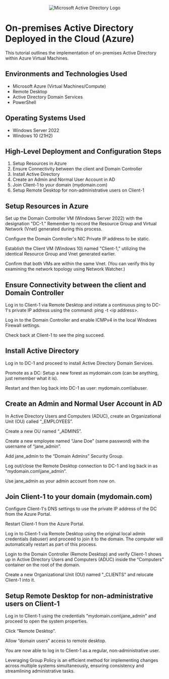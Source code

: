 <!DOCTYPE html>
<html>
<head>
 
</head>
<body>

<p align="center">
  <img src="https://i.imgur.com/pU5A58S.png" alt="Microsoft Active Directory Logo"/>
</p>

<h1>On-premises Active Directory Deployed in the Cloud (Azure)</h1>
<p>This tutorial outlines the implementation of on-premises Active Directory within Azure Virtual Machines.</p>

<h2>Environments and Technologies Used</h2>
<ul>
  <li>Microsoft Azure (Virtual Machines/Compute)</li>
  <li>Remote Desktop</li>
  <li>Active Directory Domain Services</li>
  <li>PowerShell</li>
</ul>

<h2>Operating Systems Used</h2>
<ul>
  <li>Windows Server 2022</li>
  <li>Windows 10 (21H2)</li>
</ul>

<h2>High-Level Deployment and Configuration Steps</h2>
<ol>
  <li>Setup Resources in Azure</li>
  <li>Ensure Connectivity between the client and Domain Controller</li>
  <li>Install Active Directory</li>
  <li>Create an Admin and Normal User Account in AD</li>
  <li>Join Client-1 to your domain (mydomain.com)</li>
  <li>Setup Remote Desktop for non-administrative users on Client-1</li>
</ol>

<h2>Setup Resources in Azure</h2>
<p>Set up the Domain Controller VM (Windows Server 2022) with the designation "DC-1." Remember to record the Resource Group and Virtual Network (Vnet) generated during this process.</p>
<p>Configure the Domain Controller's NIC Private IP address to be static.</p>
<p>Establish the Client VM (Windows 10) named "Client-1," utilizing the identical Resource Group and Vnet generated earlier.</p>
<p>Confirm that both VMs are within the same Vnet. (You can verify this by examining the network topology using Network Watcher.)</p>

<h2>Ensure Connectivity between the client and Domain Controller</h2>
<p>Log in to Client-1 via Remote Desktop and initiate a continuous ping to DC-1's private IP address using the command: ping -t &lt;ip address&gt;.</p>
<p>Log in to the Domain Controller and enable ICMPv4 in the local Windows Firewall settings.</p>
<p>Check back at Client-1 to see the ping succeed.</p>

<h2>Install Active Directory</h2>
<p>Log in to DC-1 and proceed to install Active Directory Domain Services.</p>
<p>Promote as a DC: Setup a new forest as mydomain.com (can be anything, just remember what it is).</p>
<p>Restart and then log back into DC-1 as user: mydomain.com\labuser.</p>

<h2>Create an Admin and Normal User Account in AD</h2>
<p>In Active Directory Users and Computers (ADUC), create an Organizational Unit (OU) called “_EMPLOYEES”.</p>
<p>Create a new OU named “_ADMINS”.</p>
<p>Create a new employee named “Jane Doe” (same password) with the username of “jane_admin”.</p>
<p>Add jane_admin to the “Domain Admins” Security Group.</p>
<p>Log out/close the Remote Desktop connection to DC-1 and log back in as “mydomain.com\jane_admin”.</p>
<p>Use jane_admin as your admin account from now on.</p>

<h2>Join Client-1 to your domain (mydomain.com)</h2>
<p>Configure Client-1's DNS settings to use the private IP address of the DC from the Azure Portal.</p>
<p>Restart Client-1 from the Azure Portal.</p>
<p>Log in to Client-1 via Remote Desktop using the original local admin credentials (labuser) and proceed to join it to the domain. The computer will automatically restart as part of this process.</p>
<p>Login to the Domain Controller (Remote Desktop) and verify Client-1 shows up in Active Directory Users and Computers (ADUC) inside the “Computers” container on the root of the domain.</p>
<p>Create a new Organizational Unit (OU) named "_CLIENTS" and relocate Client-1 into it.</p>

<h2>Setup Remote Desktop for non-administrative users on Client-1</h2>
<p>Log in to Client-1 using the credentials "mydomain.com\jane_admin" and proceed to open the system properties.</p>
<p>Click “Remote Desktop”.</p>
<p>Allow “domain users” access to remote desktop.</p>
<p>You are now able to log in to Client-1 as a regular, non-administrative user.</p>

<p>Leveraging Group Policy is an efficient method for implementing changes across multiple systems simultaneously, ensuring consistency and streamlining administrative tasks.</p>

</body>
</html>
